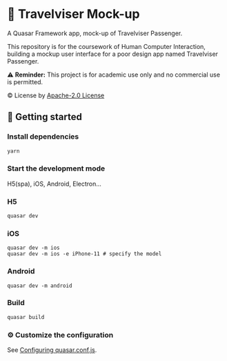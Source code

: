 # :palm_tree: Travelviser Mock-up

A Quasar Framework app, mock-up of Travelviser Passenger.

This repository is for the coursework of Human Computer Interaction, building a mockup user interface for a poor design app named Travelviser Passenger. 

:warning: **Reminder:** This project is for academic use only and no commercial use is permitted.

:copyright: License by [Apache-2.0 License](https://github.com/jukrb0x/travelviser-mockup/blob/master/LICENSE)

## :rocket: Getting started

### Install dependencies

```bash
yarn
```

### Start the development mode

H5(spa), iOS, Android, Electron...

### H5

```bash
quasar dev
```

### iOS

```shell
quasar dev -m ios
quasar dev -m ios -e iPhone-11 # specify the model
```

### Android

```shell
quasar dev -m android
```

### Build

```bash
quasar build
```

### :gear: Customize the configuration

See [Configuring quasar.conf.js](https://quasar.dev/quasar-cli/quasar-conf-js).
